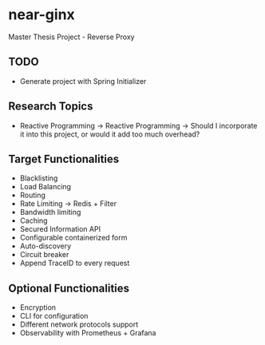 # near-ginx
Master Thesis Project - Reverse Proxy

## TODO
- Generate project with Spring Initializer

## Research Topics
- Reactive Programming -> Reactive Programming -> Should I incorporate it into this project, or would it add too much overhead?

## Target Functionalities
- Blacklisting
- Load Balancing
- Routing
- Rate Limiting -> Redis + Filter
- Bandwidth limiting
- Caching
- Secured Information API
- Configurable containerized form
- Auto-discovery
- Circuit breaker
- Append TraceID to every request

## Optional Functionalities
- Encryption
- CLI for configuration
- Different network protocols support
- Observability with Prometheus + Grafana

